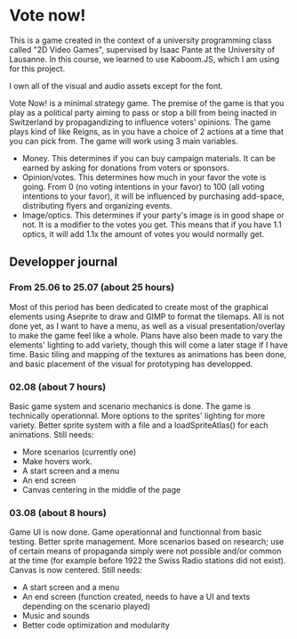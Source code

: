 # Vote now!
This is a game created in the context of a university programming class called "2D Video Games", supervised by Isaac Pante at the University of Lausanne. In this course, we learned to use Kaboom.JS, which I am using for this project.

I own all of the visual and audio assets except for the font.

Vote Now! is a minimal strategy game. The premise of the game is that you play as a political party aiming to pass or stop a bill from being inacted in Switzerland by propagandizing to influence voters' opinions. The game plays kind of like Reigns, as in you have a choice of 2 actions at a time that you can pick from. The game will work using 3 main variables.

* Money. This determines if you can buy campaign materials. It can be earned by asking for donations from voters or sponsors.
* Opinion/votes. This determines how much in your favor the vote is going. From 0 (no voting intentions in your favor) to 100 (all voting intentions to your favor), it will be influenced by purchasing add-space, distributing flyers and organizing events.
* Image/optics. This determines if your party's image is in good shape or not. It is a modifier to the votes you get. This means that if you have 1.1 optics, it will add 1.1x the amount of votes you would normally get.

## Developper journal
### From 25.06 to 25.07 (about 25 hours)
Most of this period has been dedicated to create most of the graphical elements using Aseprite to draw and GIMP to format the tilemaps. All is not done yet, as I want to have a menu, as well as a visual presentation/overlay to make the game feel like a whole. Plans have also been made to vary the elements' lighting to add variety, though this will come a later stage if I have time. Basic tiling and mapping of the textures as animations has been done, and basic placement of the visual for prototyping has developped.

### 02.08 (about 7 hours)
Basic game system and scenario mechanics is done. The game is technically operationnal. More options to the sprites' lighting for more variety. Better sprite system with a file and a loadSpriteAtlas() for each animations. Still needs:

* More scenarios (currently one)
* Make hovers work.
* A start screen and a menu
* An end screen
* Canvas centering in the middle of the page

### 03.08 (about 8 hours)
Game UI is now done. Game operationnal and functionnal from basic testing. Better sprite management. More scenarios based on research; use of certain means of propaganda simply were not possible and/or common at the time (for example before 1922 the Swiss Radio stations did not exist). Canvas is now centered. Still needs:

* A start screen and a menu
* An end screen (function created, needs to have a UI and texts depending on the scenario played)
* Music and sounds
* Better code optimization and modularity